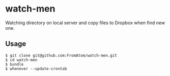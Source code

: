 # watch-men

Watching directory on local server and copy files to Dropbox when find new one.

## Usage

```
$ git clone git@github.com:FromAtom/watch-men.git
$ cd watch-men
$ bundle
$ whenever --update-crontab
```
